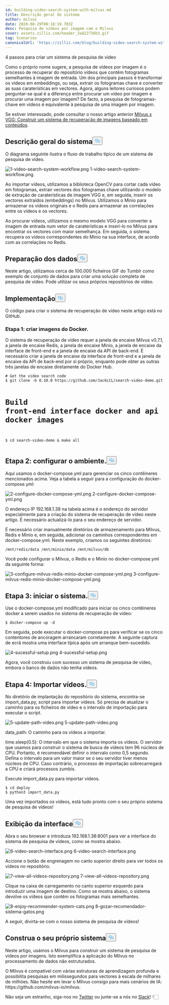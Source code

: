 ```yaml
---
id: building-video-search-system-with-milvus.md
title: Descrição geral do sistema
author: milvus
date: 2020-08-29T00:18:19.703Z
desc: Pesquisa de vídeos por imagem com o Milvus
cover: assets.zilliz.com/header_3a822736b3.gif
tag: Scenarios
canonicalUrl: 'https://zilliz.com/blog/building-video-search-system-with-milvus'
---
```

<custom-h1>4 passos para criar um sistema de pesquisa de vídeo</custom-h1><p>Como o próprio nome sugere, a pesquisa de vídeos por imagem é o processo de recuperar do repositório vídeos que contêm fotogramas semelhantes à imagem de entrada. Um dos principais passos é transformar os vídeos em embeddings, ou seja, extrair os fotogramas chave e converter as suas caraterísticas em vectores. Agora, alguns leitores curiosos podem perguntar-se qual é a diferença entre procurar um vídeo por imagem e procurar uma imagem por imagem? De facto, a pesquisa de fotogramas-chave em vídeos é equivalente à pesquisa de uma imagem por imagem.</p>
<p>Se estiver interessado, pode consultar o nosso artigo anterior <a href="https://medium.com/unstructured-data-service/milvus-application-1-building-a-reverse-image-search-system-based-on-milvus-and-vgg-aed4788dd1ea">Milvus x VGG: Construir um sistema de recuperação de imagens baseado em conteúdos</a>.</p>
<h2 id="System-overview" class="common-anchor-header">Descrição geral do sistema<button data-href="#System-overview" class="anchor-icon" translate="no">
      <svg translate="no"
        aria-hidden="true"
        focusable="false"
        height="20"
        version="1.1"
        viewBox="0 0 16 16"
        width="16"
      >
        <path
          fill="#0092E4"
          fill-rule="evenodd"
          d="M4 9h1v1H4c-1.5 0-3-1.69-3-3.5S2.55 3 4 3h4c1.45 0 3 1.69 3 3.5 0 1.41-.91 2.72-2 3.25V8.59c.58-.45 1-1.27 1-2.09C10 5.22 8.98 4 8 4H4c-.98 0-2 1.22-2 2.5S3 9 4 9zm9-3h-1v1h1c1 0 2 1.22 2 2.5S13.98 12 13 12H9c-.98 0-2-1.22-2-2.5 0-.83.42-1.64 1-2.09V6.25c-1.09.53-2 1.84-2 3.25C6 11.31 7.55 13 9 13h4c1.45 0 3-1.69 3-3.5S14.5 6 13 6z"
        ></path>
      </svg>
    </button></h2><p>O diagrama seguinte ilustra o fluxo de trabalho típico de um sistema de pesquisa de vídeo.</p>
<p>
  
   <span class="img-wrapper"> <img translate="no" src="https://assets.zilliz.com/1_video_search_system_workflow_c68d658b93.png" alt="1-video-search-system-workflow.png" class="doc-image" id="1-video-search-system-workflow.png" />
   </span> <span class="img-wrapper"> <span>1-video-search-system-workflow.png</span> </span></p>
<p>Ao importar vídeos, utilizamos a biblioteca OpenCV para cortar cada vídeo em fotogramas, extrair vectores dos fotogramas chave utilizando o modelo de extração de caraterísticas de imagem VGG e, em seguida, inserir os vectores extraídos (embeddings) no Milvus. Utilizamos o Minio para armazenar os vídeos originais e o Redis para armazenar as correlações entre os vídeos e os vectores.</p>
<p>Ao procurar vídeos, utilizamos o mesmo modelo VGG para converter a imagem de entrada num vetor de caraterísticas e inseri-lo no Milvus para encontrar os vectores com maior semelhança. Em seguida, o sistema recupera os vídeos correspondentes do Minio na sua interface, de acordo com as correlações no Redis.</p>
<h2 id="Data-preparation" class="common-anchor-header">Preparação dos dados<button data-href="#Data-preparation" class="anchor-icon" translate="no">
      <svg translate="no"
        aria-hidden="true"
        focusable="false"
        height="20"
        version="1.1"
        viewBox="0 0 16 16"
        width="16"
      >
        <path
          fill="#0092E4"
          fill-rule="evenodd"
          d="M4 9h1v1H4c-1.5 0-3-1.69-3-3.5S2.55 3 4 3h4c1.45 0 3 1.69 3 3.5 0 1.41-.91 2.72-2 3.25V8.59c.58-.45 1-1.27 1-2.09C10 5.22 8.98 4 8 4H4c-.98 0-2 1.22-2 2.5S3 9 4 9zm9-3h-1v1h1c1 0 2 1.22 2 2.5S13.98 12 13 12H9c-.98 0-2-1.22-2-2.5 0-.83.42-1.64 1-2.09V6.25c-1.09.53-2 1.84-2 3.25C6 11.31 7.55 13 9 13h4c1.45 0 3-1.69 3-3.5S14.5 6 13 6z"
        ></path>
      </svg>
    </button></h2><p>Neste artigo, utilizamos cerca de 100.000 ficheiros GIF do Tumblr como exemplo de conjunto de dados para criar uma solução completa de pesquisa de vídeo. Pode utilizar os seus próprios repositórios de vídeo.</p>
<h2 id="Deployment" class="common-anchor-header">Implementação<button data-href="#Deployment" class="anchor-icon" translate="no">
      <svg translate="no"
        aria-hidden="true"
        focusable="false"
        height="20"
        version="1.1"
        viewBox="0 0 16 16"
        width="16"
      >
        <path
          fill="#0092E4"
          fill-rule="evenodd"
          d="M4 9h1v1H4c-1.5 0-3-1.69-3-3.5S2.55 3 4 3h4c1.45 0 3 1.69 3 3.5 0 1.41-.91 2.72-2 3.25V8.59c.58-.45 1-1.27 1-2.09C10 5.22 8.98 4 8 4H4c-.98 0-2 1.22-2 2.5S3 9 4 9zm9-3h-1v1h1c1 0 2 1.22 2 2.5S13.98 12 13 12H9c-.98 0-2-1.22-2-2.5 0-.83.42-1.64 1-2.09V6.25c-1.09.53-2 1.84-2 3.25C6 11.31 7.55 13 9 13h4c1.45 0 3-1.69 3-3.5S14.5 6 13 6z"
        ></path>
      </svg>
    </button></h2><p>O código para criar o sistema de recuperação de vídeo neste artigo está no GitHub.</p>
<h3 id="Step-1-Build-Docker-images" class="common-anchor-header">Etapa 1: criar imagens do Docker.</h3><p>O sistema de recuperação de vídeo requer a janela de encaixe Milvus v0.7.1, a janela de encaixe Redis, a janela de encaixe Minio, a janela de encaixe da interface de front-end e a janela de encaixe da API de back-end. É necessário criar a janela de encaixe da interface de front-end e a janela de encaixe da API de back-end por si próprio, enquanto pode obter as outras três janelas de encaixe diretamente do Docker Hub.</p>
<pre><code translate="no"># Get the video search code
$ git clone -b 0.10.0 https://github.com/JackLCL/search-video-demo.git

# Build front-end interface docker and api docker images
$ cd search-video-demo &amp; make all
</code></pre>
<h2 id="Step-2-Configure-the-environment" class="common-anchor-header">Etapa 2: configurar o ambiente.<button data-href="#Step-2-Configure-the-environment" class="anchor-icon" translate="no">
      <svg translate="no"
        aria-hidden="true"
        focusable="false"
        height="20"
        version="1.1"
        viewBox="0 0 16 16"
        width="16"
      >
        <path
          fill="#0092E4"
          fill-rule="evenodd"
          d="M4 9h1v1H4c-1.5 0-3-1.69-3-3.5S2.55 3 4 3h4c1.45 0 3 1.69 3 3.5 0 1.41-.91 2.72-2 3.25V8.59c.58-.45 1-1.27 1-2.09C10 5.22 8.98 4 8 4H4c-.98 0-2 1.22-2 2.5S3 9 4 9zm9-3h-1v1h1c1 0 2 1.22 2 2.5S13.98 12 13 12H9c-.98 0-2-1.22-2-2.5 0-.83.42-1.64 1-2.09V6.25c-1.09.53-2 1.84-2 3.25C6 11.31 7.55 13 9 13h4c1.45 0 3-1.69 3-3.5S14.5 6 13 6z"
        ></path>
      </svg>
    </button></h2><p>Aqui usamos o docker-compose.yml para gerenciar os cinco contêineres mencionados acima. Veja a tabela a seguir para a configuração do docker-compose.yml:</p>
<p>
  
   <span class="img-wrapper"> <img translate="no" src="https://assets.zilliz.com/2_configure_docker_compose_yml_a33329e5e9.png" alt="2-configure-docker-compose-yml.png" class="doc-image" id="2-configure-docker-compose-yml.png" />
   </span> <span class="img-wrapper"> <span>2-configure-docker-compose-yml.png</span> </span></p>
<p>O endereço IP 192.168.1.38 na tabela acima é o endereço do servidor especialmente para a criação do sistema de recuperação de vídeo neste artigo. É necessário actualizá-lo para o seu endereço de servidor.</p>
<p>É necessário criar manualmente diretórios de armazenamento para Milvus, Redis e Minio e, em seguida, adicionar os caminhos correspondentes em docker-compose.yml. Neste exemplo, criamos os seguintes diretórios:</p>
<pre><code translate="no">/mnt/redis/data /mnt/minio/data /mnt/milvus/db
</code></pre>
<p>Você pode configurar o Milvus, o Redis e o Minio no docker-compose.yml da seguinte forma:</p>
<p>
  
   <span class="img-wrapper"> <img translate="no" src="https://assets.zilliz.com/3_configure_milvus_redis_minio_docker_compose_yml_4a8104d53e.png" alt="3-configure-milvus-redis-minio-docker-compose-yml.png" class="doc-image" id="3-configure-milvus-redis-minio-docker-compose-yml.png" />
   </span> <span class="img-wrapper"> <span>3-configure-milvus-redis-minio-docker-compose-yml.png</span> </span></p>
<h2 id="Step-3-Start-the-system" class="common-anchor-header">Etapa 3: iniciar o sistema.<button data-href="#Step-3-Start-the-system" class="anchor-icon" translate="no">
      <svg translate="no"
        aria-hidden="true"
        focusable="false"
        height="20"
        version="1.1"
        viewBox="0 0 16 16"
        width="16"
      >
        <path
          fill="#0092E4"
          fill-rule="evenodd"
          d="M4 9h1v1H4c-1.5 0-3-1.69-3-3.5S2.55 3 4 3h4c1.45 0 3 1.69 3 3.5 0 1.41-.91 2.72-2 3.25V8.59c.58-.45 1-1.27 1-2.09C10 5.22 8.98 4 8 4H4c-.98 0-2 1.22-2 2.5S3 9 4 9zm9-3h-1v1h1c1 0 2 1.22 2 2.5S13.98 12 13 12H9c-.98 0-2-1.22-2-2.5 0-.83.42-1.64 1-2.09V6.25c-1.09.53-2 1.84-2 3.25C6 11.31 7.55 13 9 13h4c1.45 0 3-1.69 3-3.5S14.5 6 13 6z"
        ></path>
      </svg>
    </button></h2><p>Use o docker-compose.yml modificado para iniciar os cinco contêineres docker a serem usados no sistema de recuperação de vídeo:</p>
<pre><code translate="no">$ docker-compose up -d
</code></pre>
<p>Em seguida, pode executar o docker-compose ps para verificar se os cinco contentores de ancoragem arrancaram corretamente. A seguinte captura de ecrã mostra uma interface típica após um arranque bem-sucedido.</p>
<p>
  
   <span class="img-wrapper"> <img translate="no" src="https://assets.zilliz.com/4_sucessful_setup_f2b3006487.png" alt="4-sucessful-setup.png" class="doc-image" id="4-sucessful-setup.png" />
   </span> <span class="img-wrapper"> <span>4-sucessful-setup.png</span> </span></p>
<p>Agora, você construiu com sucesso um sistema de pesquisa de vídeo, embora o banco de dados não tenha vídeos.</p>
<h2 id="Step-4-Import-videos" class="common-anchor-header">Etapa 4: Importar vídeos.<button data-href="#Step-4-Import-videos" class="anchor-icon" translate="no">
      <svg translate="no"
        aria-hidden="true"
        focusable="false"
        height="20"
        version="1.1"
        viewBox="0 0 16 16"
        width="16"
      >
        <path
          fill="#0092E4"
          fill-rule="evenodd"
          d="M4 9h1v1H4c-1.5 0-3-1.69-3-3.5S2.55 3 4 3h4c1.45 0 3 1.69 3 3.5 0 1.41-.91 2.72-2 3.25V8.59c.58-.45 1-1.27 1-2.09C10 5.22 8.98 4 8 4H4c-.98 0-2 1.22-2 2.5S3 9 4 9zm9-3h-1v1h1c1 0 2 1.22 2 2.5S13.98 12 13 12H9c-.98 0-2-1.22-2-2.5 0-.83.42-1.64 1-2.09V6.25c-1.09.53-2 1.84-2 3.25C6 11.31 7.55 13 9 13h4c1.45 0 3-1.69 3-3.5S14.5 6 13 6z"
        ></path>
      </svg>
    </button></h2><p>No diretório de implantação do repositório do sistema, encontra-se import_data.py, script para importar vídeos. Só precisa de atualizar o caminho para os ficheiros de vídeo e o intervalo de importação para executar o script.</p>
<p>
  
   <span class="img-wrapper"> <img translate="no" src="https://assets.zilliz.com/5_update_path_video_5065928961.png" alt="5-update-path-video.png" class="doc-image" id="5-update-path-video.png" />
   </span> <span class="img-wrapper"> <span>5-update-path-video.png</span> </span></p>
<p>data_path: O caminho para os vídeos a importar.</p>
<p>time.sleep(0.5): O intervalo em que o sistema importa os vídeos. O servidor que usamos para construir o sistema de busca de vídeos tem 96 núcleos de CPU. Portanto, é recomendável definir o intervalo como 0,5 segundo. Defina o intervalo para um valor maior se o seu servidor tiver menos núcleos de CPU. Caso contrário, o processo de importação sobrecarregará a CPU e criará processos zumbis.</p>
<p>Execute import_data.py para importar vídeos.</p>
<pre><code translate="no">$ cd deploy
$ python3 import_data.py
</code></pre>
<p>Uma vez importados os vídeos, está tudo pronto com o seu próprio sistema de pesquisa de vídeos!</p>
<h2 id="Interface-display" class="common-anchor-header">Exibição da interface<button data-href="#Interface-display" class="anchor-icon" translate="no">
      <svg translate="no"
        aria-hidden="true"
        focusable="false"
        height="20"
        version="1.1"
        viewBox="0 0 16 16"
        width="16"
      >
        <path
          fill="#0092E4"
          fill-rule="evenodd"
          d="M4 9h1v1H4c-1.5 0-3-1.69-3-3.5S2.55 3 4 3h4c1.45 0 3 1.69 3 3.5 0 1.41-.91 2.72-2 3.25V8.59c.58-.45 1-1.27 1-2.09C10 5.22 8.98 4 8 4H4c-.98 0-2 1.22-2 2.5S3 9 4 9zm9-3h-1v1h1c1 0 2 1.22 2 2.5S13.98 12 13 12H9c-.98 0-2-1.22-2-2.5 0-.83.42-1.64 1-2.09V6.25c-1.09.53-2 1.84-2 3.25C6 11.31 7.55 13 9 13h4c1.45 0 3-1.69 3-3.5S14.5 6 13 6z"
        ></path>
      </svg>
    </button></h2><p>Abra o seu browser e introduza 192.168.1.38:8001 para ver a interface do sistema de pesquisa de vídeos, como se mostra abaixo.</p>
<p>
  
   <span class="img-wrapper"> <img translate="no" src="https://assets.zilliz.com/6_video_search_interface_4c26d93e02.png" alt="6-video-search-interface.png" class="doc-image" id="6-video-search-interface.png" />
   </span> <span class="img-wrapper"> <span>6-video-search-interface.png</span> </span></p>
<p>Accione o botão de engrenagem no canto superior direito para ver todos os vídeos no repositório.</p>
<p>
  
   <span class="img-wrapper"> <img translate="no" src="https://assets.zilliz.com/7_view_all_videos_repository_26ff37cad5.png" alt="7-view-all-videos-repository.png" class="doc-image" id="7-view-all-videos-repository.png" />
   </span> <span class="img-wrapper"> <span>7-view-all-videos-repository.png</span> </span></p>
<p>Clique na caixa de carregamento no canto superior esquerdo para introduzir uma imagem de destino. Como se mostra abaixo, o sistema devolve os vídeos que contêm os fotogramas mais semelhantes.</p>
<p>
  
   <span class="img-wrapper"> <img translate="no" src="https://assets.zilliz.com/8_enjoy_recommender_system_cats_bda1bf9db3.png" alt="8-enjoy-recommender-system-cats.png" class="doc-image" id="8-enjoy-recommender-system-cats.png" />
   </span> <span class="img-wrapper"> <span>8-gozar-recomendador-sistema-gatos.png</span> </span></p>
<p>A seguir, divirta-se com o nosso sistema de pesquisa de vídeos!</p>
<h2 id="Build-your-own" class="common-anchor-header">Construa o seu próprio sistema<button data-href="#Build-your-own" class="anchor-icon" translate="no">
      <svg translate="no"
        aria-hidden="true"
        focusable="false"
        height="20"
        version="1.1"
        viewBox="0 0 16 16"
        width="16"
      >
        <path
          fill="#0092E4"
          fill-rule="evenodd"
          d="M4 9h1v1H4c-1.5 0-3-1.69-3-3.5S2.55 3 4 3h4c1.45 0 3 1.69 3 3.5 0 1.41-.91 2.72-2 3.25V8.59c.58-.45 1-1.27 1-2.09C10 5.22 8.98 4 8 4H4c-.98 0-2 1.22-2 2.5S3 9 4 9zm9-3h-1v1h1c1 0 2 1.22 2 2.5S13.98 12 13 12H9c-.98 0-2-1.22-2-2.5 0-.83.42-1.64 1-2.09V6.25c-1.09.53-2 1.84-2 3.25C6 11.31 7.55 13 9 13h4c1.45 0 3-1.69 3-3.5S14.5 6 13 6z"
        ></path>
      </svg>
    </button></h2><p>Neste artigo, usámos o Milvus para construir um sistema de pesquisa de vídeos por imagens. Isto exemplifica a aplicação do Milvus no processamento de dados não estruturados.</p>
<p>O Milvus é compatível com várias estruturas de aprendizagem profunda e possibilita pesquisas em milissegundos para vectores à escala de milhares de milhões. Não hesite em levar o Milvus consigo para mais cenários de IA: https://github.com/milvus-io/milvus.</p>
<p>Não seja um estranho, siga-nos no <a href="https://twitter.com/milvusio/">Twitter</a> ou junte-se a nós no <a href="https://milvusio.slack.com/join/shared_invite/zt-e0u4qu3k-bI2GDNys3ZqX1YCJ9OM~GQ#/">Slack</a>! 👇🏻</p>
